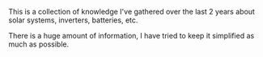 This is a collection of knowledge I've gathered over the last 2 years about solar systems, inverters, batteries, etc.

There is a huge amount of information, I have tried to keep it simplified as much as possible.
